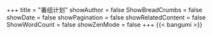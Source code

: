 +++
title = "番组计划"
showAuthor = false
ShowBreadCrumbs = false
showDate = false
showPagination = false
showRelatedContent = false
ShowWordCount = false
showZenMode = false
+++
{{< bangumi >}}